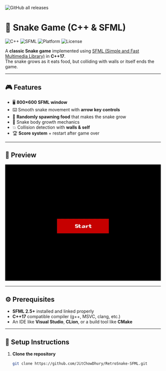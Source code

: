 ![GitHub all releases](https://img.shields.io/github/downloads/JitChowDhury/RetroSnake-SFML/total)

# 🐍 Snake Game (C++ & SFML)

![C++](https://img.shields.io/badge/C%2B%2B-17-blue.svg?logo=c%2B%2B&logoColor=white)
![SFML](https://img.shields.io/badge/SFML-2.6-green.svg?logo=sfml&logoColor=white)
![Platform](https://img.shields.io/badge/Platform-Windows%20%7C%20Linux%20%7C%20macOS-lightgrey)
![License](https://img.shields.io/badge/License-MIT-yellow.svg)

A **classic Snake game** implemented using [SFML (Simple and Fast Multimedia Library)](https://www.sfml-dev.org/) in **C++17**.  
The snake grows as it eats food, but colliding with walls or itself ends the game.

---

## 🎮 Features

- 🖥️ **800×600 SFML window**
- ⌨️ Smooth snake movement with **arrow key controls**
- 🍏 **Randomly spawning food** that makes the snake grow
- 🐍 Snake body growth mechanics
- 💥 Collision detection with **walls & self**
- 🏆 **Score system** + restart after game over

---

## 📸 Preview

![alt text](readmeAssets/snake.gif)

---

## ⚙️ Prerequisites

- **SFML 2.5+** installed and linked properly
- **C++17** compatible compiler (g++, MSVC, clang, etc.)
- An IDE like **Visual Studio**, **CLion**, or a build tool like **CMake**

---

## 🚀 Setup Instructions

1. **Clone the repository**
   ```bash
   git clone https://github.com/JitChowDhury/RetroSnake-SFML.git
   ```
